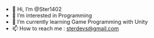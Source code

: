 - 👋 Hi, I’m @Ster1402
- 👀 I’m interested in Programming
- 🌱 I’m currently learning Game Programming with Unity
- 📫 How to reach me : sterdevs@gmail.com

<!---
Ster1402/Ster1402 is a ✨ special ✨ repository because its `README.md` (this file) appears on your GitHub profile.
You can click the Preview link to take a look at your changes.
--->
